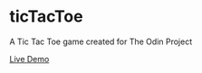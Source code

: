 # ticTacToe
A Tic Tac Toe game created for The Odin Project

[Live Demo](https://meckgale.github.io/ticTacToe/)
